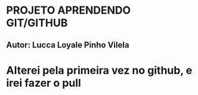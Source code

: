 # PROJETO APRENDENDO GIT/GITHUB


## Autor: Lucca Loyale Pinho Vilela

# Alterei pela primeira vez no github, e irei fazer o pull 
